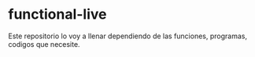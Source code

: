 # functional-live
Este repositorio lo voy a llenar dependiendo de las funciones, programas, codigos que necesite.
